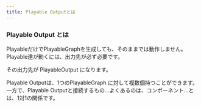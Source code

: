 ```yaml
---
title: Playable Outputとは
---
```

### Playable Output とは
PlayableだけでPlayableGraphを生成しても、そのままでは動作しません。Playable達が動くには、出力先が必ず必要です。

その出力先が PlayableOutput になります。

Playable Outputは、1つのPlayableGraph に対して複数個持つことができます。一方で、Playable Outputと接続するもの…よくあるのは、コンポーネント…とは、1対1の関係です。